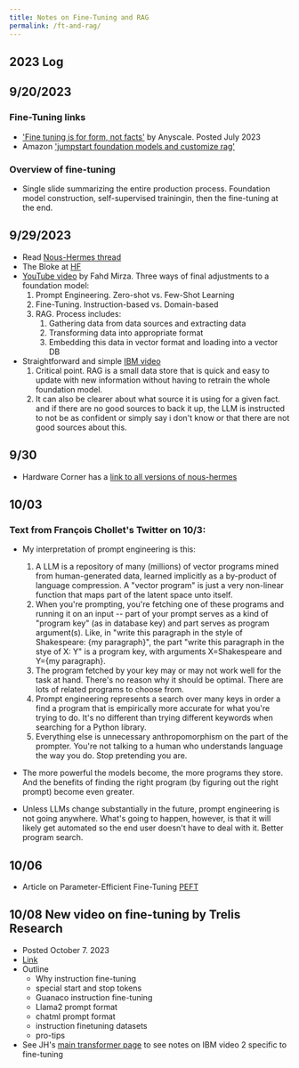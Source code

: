 ```yaml
---
title: Notes on Fine-Tuning and RAG
permalink: /ft-and-rag/
---
```


## 2023 Log

## 9/20/2023
### Fine-Tuning links
* ['Fine tuning is for form, not facts'](https://www.anyscale.com/blog/fine-tuning-is-for-form-not-facts) by Anyscale. Posted July 2023
* Amazon ['jumpstart foundation models and customize rag'](https://docs.aws.amazon.com/sagemaker/latest/dg/jumpstart-foundation-models-customize-rag.html)

### Overview of fine-tuning
* Single slide summarizing the entire production process. Foundation model construction, self-supervised trainingin, then the fine-tuning at the end. 

## 9/29/2023
* Read [Nous-Hermes thread](https://twitter.com/Teknium1/status/1682459395853279232?ref_src=twsrc%5Etfw%7Ctwcamp%5Etweetembed%7Ctwterm%5E1682459395853279232%7Ctwgr%5Ee2e857234d07d452699f1396d249e307c856468b%7Ctwcon%5Es1_&ref_url=https%3A%2F%2Fwww.redditmedia.com%2Fmediaembed%2F155wwrj%2F%3Fresponsive%3Dtrueis_nightmode%3Dtrue)
* The Bloke at [HF](https://huggingface.co/TheBloke/Nous-Hermes-13B-GGML)
* [YouTube video](https://www.youtube.com/watch?v=iOJD1hw2xaw) by Fahd Mirza. Three ways of final adjustments to a foundation model:
	1. Prompt Engineering. Zero-shot vs. Few-Shot Learning
	1. Fine-Tuning. Instruction-based vs. Domain-based
	1. RAG. Process includes:
		1. Gathering data from data sources and extracting data
		1. Transforming data into appropriate format  
		1. Embedding this data in vector format and loading into a vector DB
* Straightforward and simple [IBM video](https://www.youtube.com/watch?v=T-D1OfcDW1M)
	1. Critical point. RAG is a small data store that is quick and easy to update with new information without having to retrain the whole foundation model. 
	1. It can also be clearer about what source it is using for a given fact. and if there are no good sources to back it up, the LLM is instructed to not be as confident or simply say i don't know or that there are not good sources about this.

## 9/30
* Hardware Corner has a [link to all versions of nous-hermes](https://www.hardware-corner.net/llm-database/Nous-Hermes/)

## 10/03
### Text from François Chollet's Twitter on 10/3:

* My interpretation of prompt engineering is this:

	1. A LLM is a repository of many (millions) of vector programs mined from human-generated data, learned implicitly as a by-product of language compression. A "vector program" is just a very non-linear function that maps part of the latent space unto itself.
	2. When you're prompting, you're fetching one of these programs and running it on an input -- part of your prompt serves as a kind of "program key" (as in database key) and part serves as program argument(s). Like, in "write this paragraph in the style of Shakespeare: {my paragraph}", the part "write this paragraph in the stye of X: Y" is a program key, with arguments X=Shakespeare and Y={my paragraph}.
	3. The program fetched by your key may or may not work well for the task at hand. There's no reason why it should be optimal. There are lots of related programs to choose from.
	4. Prompt engineering represents a search over many keys in order a find a program that is empirically more accurate for what you're trying to do. It's no different than trying different keywords when searching for a Python library.
	5. Everything else is unnecessary anthropomorphism on the part of the prompter. You're not talking to a human who understands language the way you do. Stop pretending you are.

* The more powerful the models become, the more programs they store. And the benefits of finding the right program (by figuring out the right prompt) become even greater.
* Unless LLMs change substantially in the future, prompt engineering is not going anywhere. What's going to happen, however, is that it will likely get automated so the end user doesn't have to deal with it. Better program search.


## 10/06
* Article on Parameter-Efficient Fine-Tuning [PEFT](https://huggingface.co/blog/peft)

## 10/08 New video on fine-tuning by Trelis Research
* Posted October 7. 2023
* [Link](https://www.youtube.com/watch?v=71x8EMrB0Gc)
* Outline
	* Why instruction fine-tuning
	* special start and stop tokens
	* Guanaco instruction fine-tuning
	* Llama2 prompt format
	* chatml prompt format
	* instruction finetuning datasets
	* pro-tips
* See JH's [main transformer page](/transformer) to see notes on IBM video 2 specific to fine-tuning
















